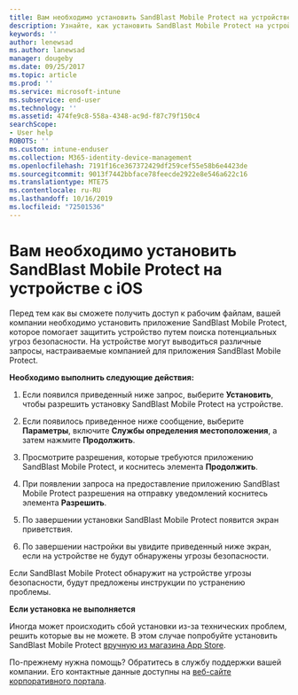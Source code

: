 ```yaml
---
title: Вам необходимо установить SandBlast Mobile Protect на устройстве с iOS | Документы Майкрософт
description: Узнайте, как установить SandBlast Mobile Protect на устройстве с iOS.
keywords: ''
author: lenewsad
ms.author: lanewsad
manager: dougeby
ms.date: 09/25/2017
ms.topic: article
ms.prod: ''
ms.service: microsoft-intune
ms.subservice: end-user
ms.technology: ''
ms.assetid: 474fe9c8-558a-4348-ac9d-f87c79f150c4
searchScope:
- User help
ROBOTS: ''
ms.custom: intune-enduser
ms.collection: M365-identity-device-management
ms.openlocfilehash: 7191f16ce367372429df259cef55e58b6e4423de
ms.sourcegitcommit: 9013f7442bbface78feecde2922e8e546a622c16
ms.translationtype: MTE75
ms.contentlocale: ru-RU
ms.lasthandoff: 10/16/2019
ms.locfileid: "72501536"
---
```

# <a name="you-need-to-install-sandblast-mobile-protect-on-your-ios-device"></a>Вам необходимо установить SandBlast Mobile Protect на устройстве с iOS

Перед тем как вы сможете получить доступ к рабочим файлам, вашей компании необходимо установить приложение SandBlast Mobile Protect, которое помогает защитить устройство путем поиска потенциальных угроз безопасности. На устройстве могут выводиться различные запросы, настраиваемые компанией для приложения SandBlast Mobile Protect.

**Необходимо выполнить следующие действия:**

1. Если появился приведенный ниже запрос, выберите **Установить**, чтобы разрешить установку SandBlast Mobile Protect на устройстве.

2. Если появилось приведенное ниже сообщение, выберите **Параметры**, включите **Службы определения местоположения**, а затем нажмите **Продолжить**.

3. Просмотрите разрешения, которые требуются приложению SandBlast Mobile Protect, и коснитесь элемента **Продолжить**.

4. При появлении запроса на предоставление приложению SandBlast Mobile Protect разрешения на отправку уведомлений коснитесь элемента **Разрешить**.

5. По завершении установки SandBlast Mobile Protect появится экран приветствия.

6. По завершении настройки вы увидите приведенный ниже экран, если на устройстве не будут обнаружены угрозы безопасности.

Если SandBlast Mobile Protect обнаружит на устройстве угрозы безопасности, будут предложены инструкции по устранению проблемы.

**Если установка не выполняется**

Иногда может происходить сбой установки из-за технических проблем, решить которые вы не можете. В этом случае попробуйте установить SandBlast Mobile Protect [вручную из магазина App Store](https://itunes.apple.com/app/sandblast-mobile-protect/id1006390797).

По-прежнему нужна помощь? Обратитесь в службу поддержки вашей компании. Его контактные данные доступны на [веб-сайте корпоративного портала](https://go.microsoft.com/fwlink/?linkid=2010980).
